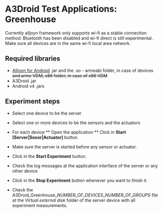 # A3Droid Test Applications: Greenhouse

Currently alljoyn framework only supports wi-fi as a stable connection method. Bluetooth has been disabled and wi-fi direct is still experimental. Make sure all devices are in the same wi-fi local area network.

## Required libraries

* [Alljoyn for Android](https://allseenalliance.org/framework/download) .jar and the .so - armeabi folder, in case of devices ~~and arme VDM, x86 folder, in case of x86 VDM~~
* A3Droid .jar
* Android v4 .jars

## Experiment steps

* Select one device to be the server
* Select one or more devices to be the sensors and the actuators
* For each device
** Open the application
** Click in **Start [Server|Sesor|Actuator]** button.

* Make sure the server is started before any sensor or actuator.
* Click in the **Start Experiment** button.
* Check the log messages at the application interface of the server or any other device
* Click in the **Stop Experiment** button whenever you want to finish it.
* Check the A3Droid_Greenhouse_*NUMBER_OF_DEVICES*_*NUMBER_OF_GROUPS* file at the *Virtual external disk* folder of the server device with all experiment measurements.
